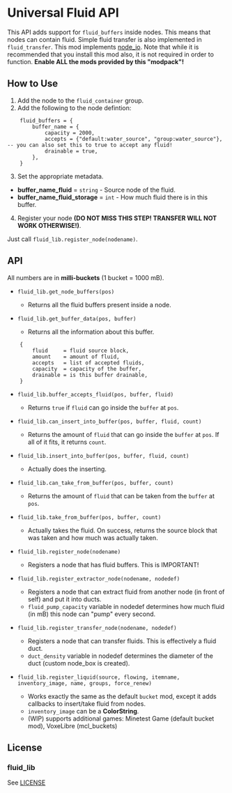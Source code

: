 # Universal Fluid API
This API adds support for `fluid_buffers` inside nodes. This means that nodes can contain fluid. Simple fluid transfer is also implemented in `fluid_transfer`.
This mod implements [node_io](https://github.com/auouymous/node_io). Note that while it is recommended that you install this mod also, it is not required in order to function. **Enable ALL the mods provided by this "modpack"!**

## How to Use
1. Add the node to the `fluid_container` group.
2. Add the following to the node defintion:
```
    fluid_buffers = {
        buffer_name = {
            capacity = 2000,
            accepts = {"default:water_source", "group:water_source"}, -- you can also set this to true to accept any fluid!
            drainable = true,
        },
    }
```
3. Set the appropriate metadata.

* **buffer_name_fluid** = `string` 		- Source node of the fluid.
* **buffer_name_fluid_storage** = `int` 	- How much fluid there is in this buffer.

4. Register your node **(DO NOT MISS THIS STEP! TRANSFER WILL NOT WORK OTHERWISE!)**.

Just call `fluid_lib.register_node(nodename)`.

## API
All numbers are in **milli-buckets** (1 bucket = 1000 mB).

* `fluid_lib.get_node_buffers(pos)`
	* Returns all the fluid buffers present inside a node.

* `fluid_lib.get_buffer_data(pos, buffer)`
	* Returns all the information about this buffer.
```
    {
        fluid     = fluid source block,
        amount    = amount of fluid,
        accepts   = list of accepted fluids,
        capacity  = capacity of the buffer,
        drainable = is this buffer drainable,
    }
```

* `fluid_lib.buffer_accepts_fluid(pos, buffer, fluid)`
	* Returns `true` if `fluid` can go inside the `buffer` at `pos`.

* `fluid_lib.can_insert_into_buffer(pos, buffer, fluid, count)`
	* Returns the amount of `fluid` that can go inside the `buffer` at `pos`. If all of it fits, it returns `count`.

* `fluid_lib.insert_into_buffer(pos, buffer, fluid, count)`
	* Actually does the inserting.

* `fluid_lib.can_take_from_buffer(pos, buffer, count)`
	* Returns the amount of `fluid` that can be taken from the `buffer` at `pos`.

* `fluid_lib.take_from_buffer(pos, buffer, count)`
	* Actually takes the fluid. On success, returns the source block that was taken and how much was actually taken.

* `fluid_lib.register_node(nodename)`
	* Registers a node that has fluid buffers. This is IMPORTANT!

* `fluid_lib.register_extractor_node(nodename, nodedef)`
	* Registers a node that can extract fluid from another node (in front of self) and put it into ducts.
	* `fluid_pump_capacity` variable in nodedef determines how much fluid (in mB) this node can "pump" every second.

* `fluid_lib.register_transfer_node(nodename, nodedef)`
	* Registers a node that can transfer fluids. This is effectively a fluid duct.
	* `duct_density` variable in nodedef determines the diameter of the duct (custom node_box is created).

* `fluid_lib.register_liquid(source, flowing, itemname, inventory_image, name, groups, force_renew)`
	* Works exactly the same as the default `bucket` mod, except it adds callbacks to insert/take fluid from nodes.
	* `inventory_image` can be a **ColorString**.
	* (WIP) supports additional games: Minetest Game (default bucket mod), VoxeLibre (mcl_buckets)

## License
### fluid_lib
See [LICENSE](LICENSE)
